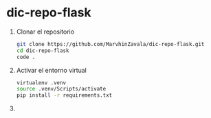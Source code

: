 # dic-repo-flask

1. Clonar el repositorio
    ```bash
    git clone https://github.com/MarvhinZavala/dic-repo-flask.git
    cd dic-repo-flask
    code .
    ```
2.  Activar el entorno virtual
    ```bash
    virtualenv .venv
    source .venv/Scripts/activate
    pip install -r requirements.txt
    ```
3. 
